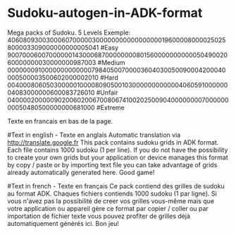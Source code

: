 # Sudoku-autogen-in-ADK-format
Mega packs of Sudoku. 5 Levels
Exemple:
406080930030006070000030000000000000000019600008000025025800003309000000000005041 #Easy
900700060070000001430006870000000080156000000000005049002060000000030000000987003 #Medium
000000091000000000000079840500700003604030050090004200040000500003500602000002010 #Hard
004000806050300000100008090500103000000000000406059100000004083000000600083726010 #Unfair
040000200000902006020067008067410020250090400000000700000000050480500000000681000 #Extreme

Texte en francais en bas de la page.

#Text in english - Texte en anglais
Automatic translation via http://translate.google.fr
This pack contains sudoku grids in ADK format. Each file contains 1000 sudoku (1 per line).
If you do not have the possibility to create your own grids but your application or device manages this format by copy / paste or by importing text file you can take advantage of grids already automatically generated here.
Good game!


#Text in french - Texte en français
Ce pack contiend des grilles de sudoku au format ADK. Chaques fichiers contiends 1000 sudoku (1 par ligne).
Si vous n'avez pas la possibilité de creer vos grilles vous-même mais que votre application ou appareil gère ce format par copier / coller ou par importation de fichier texte vous pouvez profiter de grilles déjà automatiquement générés ici.
Bon jeu!

